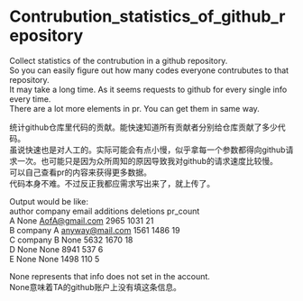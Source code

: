 # Contrubution_statistics_of_github_repository
Collect statistics of the contrubution in a github repository.  
So you can easily figure out how many codes everyone contrubutes to that repository.  
It may take a long time. As it seems requests to github for every single info every time.  
There are a lot more elements in pr. You can get them in same way.  

统计github仓库里代码的贡献。能快速知道所有贡献者分别给仓库贡献了多少代码。  
虽说快速也是对人工的。实际可能会有点小慢，似乎拿每一个参数都得向github请求一次。也可能只是因为众所周知的原因导致我对github的请求速度比较慢。  
可以自己查看pr的内容来获得更多数据。  
代码本身不难。不过反正我都应需求写出来了，就上传了。  

Output would be like:  
author	company	    email	        additions	deletions	pr_count  
A	    None	    AofA@gmail.com	2965	    1031	    21  
B	    company A	anyway@mail.com	1561	    1486	    19  
C	    company B	None	        5632	    1670	    18  
D	    None	    None	        8941	    537	        6  
E	    None	    None	        1498	    110	        5  
 
None represents that info does not set in the account.   
None意味着TA的github账户上没有填这条信息。  